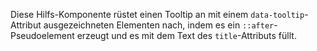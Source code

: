 Diese Hilfs-Komponente rüstet einen Tooltip an mit einem `data-tooltip`-Attribut ausgezeichneten Elementen nach, indem es ein `::after`-Pseudoelement erzeugt und es mit dem Text des `title`-Attributs füllt. 